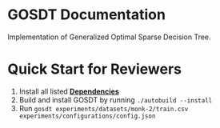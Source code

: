 # GOSDT Documentation
Implementation of Generalized Optimal Sparse Decision Tree.

# Quick Start for Reviewers
1. Install all listed [**Dependencies**](doc/dependencies.md)
2. Build and install GOSDT by running ``./autobuild --install``
3. Run ``gosdt experiments/datasets/monk-2/train.csv experiments/configurations/config.json``

